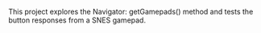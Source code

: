 This project explores the Navigator: getGamepads() method and tests the button responses from a SNES gamepad. 
